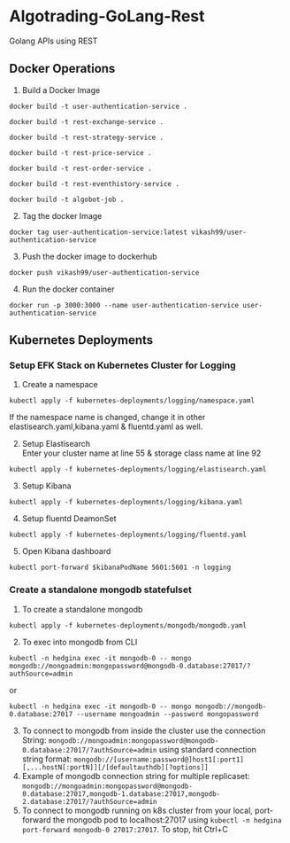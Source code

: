 # Algotrading-GoLang-Rest
Golang APIs using REST

## Docker Operations

1. Build a Docker Image
```
docker build -t user-authentication-service .
```
```
docker build -t rest-exchange-service .
```
```
docker build -t rest-strategy-service .
```
```
docker build -t rest-price-service .
```
```
docker build -t rest-order-service .
```
```
docker build -t rest-eventhistory-service .
```
```
docker build -t algobot-job .
```
2. Tag the docker Image
```
docker tag user-authentication-service:latest vikash99/user-authentication-service
```
3. Push the docker image to dockerhub
```
docker push vikash99/user-authentication-service
```
4. Run the docker container
```
docker run -p 3000:3000 --name user-authentication-service user-authentication-service
```

## Kubernetes Deployments

### Setup EFK Stack on Kubernetes Cluster for Logging
1. Create a namespace
```
kubectl apply -f kubernetes-deployments/logging/namespace.yaml
```
If the namespace name is changed, change it in other elastisearch.yaml,kibana.yaml & fluentd.yaml as well.

2. Setup Elastisearch <br />
Enter your cluster name at line 55 & storage class name at line 92
```
kubectl apply -f kubernetes-deployments/logging/elastisearch.yaml
```
3. Setup Kibana
```
kubectl apply -f kubernetes-deployments/logging/kibana.yaml
```
4. Setup fluentd DeamonSet
```
kubectl apply -f kubernetes-deployments/logging/fluentd.yaml
```
5. Open Kibana dashboard
```
kubectl port-forward $kibanaPodName 5601:5601 -n logging
```
### Create a standalone mongodb statefulset
1. To create a standalone mongodb
```
kubectl apply -f kubernetes-deployments/mongodb/mongodb.yaml
```
2. To exec into mongodb from CLI
```
kubectl -n hedgina exec -it mongodb-0 -- mongo mongodb://mongoadmin:mongopassword@mongodb-0.database:27017/?authSource=admin
```
or
```
kubectl -n hedgina exec -it mongodb-0 -- mongo mongodb://mongodb-0.database:27017 --username mongoadmin --password mongopassword
```
3. To connect to mongodb from inside the cluster use the connection String:
```mongodb://mongoadmin:mongopassword@mongodb-0.database:27017/?authSource=admin``` using standard connection <br />
string format: ```mongodb://[username:password@]host1[:port1][,...hostN[:portN]][/[defaultauthdb][?options]]```
4. Example of mongodb connection string for multiple replicaset: ```mongodb://mongoadmin:mongopassword@mongodb-0.database:27017,mongodb-1.database:27017,mongodb-2.database:27017/?authSource=admin```
5. To connect to mongodb running on k8s cluster from your local, port-forward the mongodb pod to localhost:27017 using ```kubectl -n hedgina port-forward mongodb-0 27017:27017```. To stop, hit Ctrl+C

